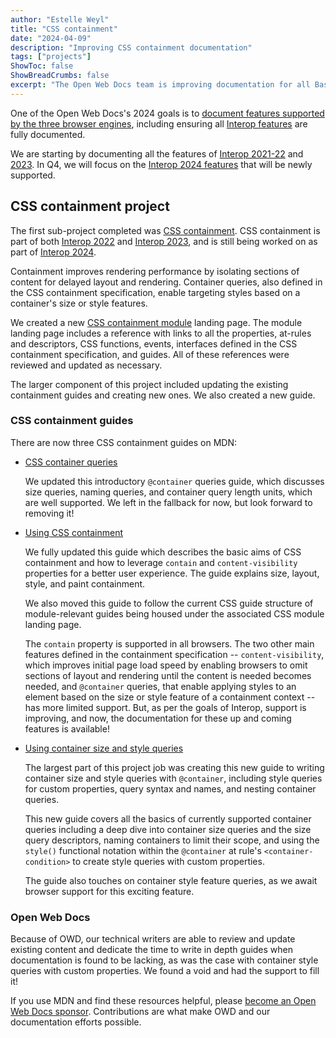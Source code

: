 ```yaml
---
author: "Estelle Weyl"
title: "CSS containment"
date: "2024-04-09"
description: "Improving CSS containment documentation"
tags: ["projects"]
ShowToc: false
ShowBreadCrumbs: false
excerpt: "The Open Web Docs team is improving documentation for all Baseline features. Most recently, the CSS containment module has been revised, along with a new guide on using size and style container queries."
---
```


One of the Open Web Docs's 2024 goals is to [document features supported by the three browser engines](https://github.com/openwebdocs/project/issues/153), including ensuring all [Interop features](https://wpt.fyi/results/) are fully documented.

We are starting by documenting all the features of [Interop 2021-22](https://github.com/openwebdocs/project/issues/189) and [2023](https://github.com/openwebdocs/project/issues/190). In Q4, we will focus on the [Interop 2024 features](https://github.com/openwebdocs/project/issues/191) that will be newly supported.

## CSS containment project

The first sub-project completed was [CSS containment](https://github.com/openwebdocs/project/issues/195). CSS containment is part of both [Interop 2022](https://wpt.fyi/interop-2022) and [Interop 2023](https://wpt.fyi/interop-2023), and is still being worked on as part of [Interop 2024](https://wpt.fyi/interop-2024).

Containment improves rendering performance by isolating sections of content for delayed layout and rendering. Container queries, also defined in the CSS containment specification, enable targeting styles based on a container's size or style features.

We created a new [CSS containment module](https://developer.mozilla.org/en-US/docs/Web/CSS/CSS_Containment) landing page. The module landing page includes a reference with links to all the properties, at-rules and descriptors, CSS functions, events, interfaces defined in the CSS containment specification, and guides. All of these references were reviewed and updated as necessary.

The larger component of this project included updating the existing containment guides and creating new ones.  We also created a new guide.

### CSS containment guides

There are now three CSS containment guides on MDN:

* [CSS container queries](https://developer.mozilla.org/en-US/docs/Web/CSS/CSS_containment/Container_queries)

  We updated this introductory `@container` queries guide, which discusses size queries, naming queries, and container query length units, which are well supported. We left in the fallback for now, but look forward to removing it!

* [Using CSS containment](https://developer.mozilla.org/en-US/docs/Web/CSS/CSS_containment/Using_CSS_containment)

  We fully updated this guide which describes the basic aims of CSS containment and how to leverage `contain` and `content-visibility` properties for a better user experience. The guide explains size, layout, style, and paint containment.

  We also moved this guide to follow the current CSS guide structure of module-relevant guides being housed under the associated CSS module landing page.

  The `contain` property is supported in all browsers. The two other main features defined in the containment specification -- `content-visibility`, which improves initial page load speed by enabling browsers to omit sections of layout and rendering until the content is needed becomes needed, and `@container` queries, that enable applying styles to an element based on the size or style feature of a containment context -- has more limited support. But, as per the goals of Interop, support is improving, and now, the documentation for these up and coming features is available!  

* [Using container size and style queries](https://developer.mozilla.org/en-US/docs/Web/CSS/CSS_containment/Container_queries)

  The largest part of this project job was creating this new guide to writing container size and style queries with `@container`, including style queries for custom properties, query syntax and names, and nesting container queries. 

  This new guide covers all the basics of currently supported container queries including a deep dive into container size queries and the size query descriptors, naming containers to limit their scope, and using the `style()` functional notation within the `@container` at rule's `<container-condition>` to create style queries with custom properties.

  The guide also touches on container style feature queries, as we await browser support for this exciting feature.

### Open Web Docs

Because of OWD, our technical writers are able to review and update existing content and dedicate the time to write in depth guides when documentation is found to be lacking, as was the case with container style queries with custom properties. We found a void and had the support to fill it!

If you use MDN and find these resources helpful, please [become an Open Web Docs sponsor](https://opencollective.com/open-web-docs#category-CONTRIBUTE). Contributions are what make OWD and our documentation efforts possible.
